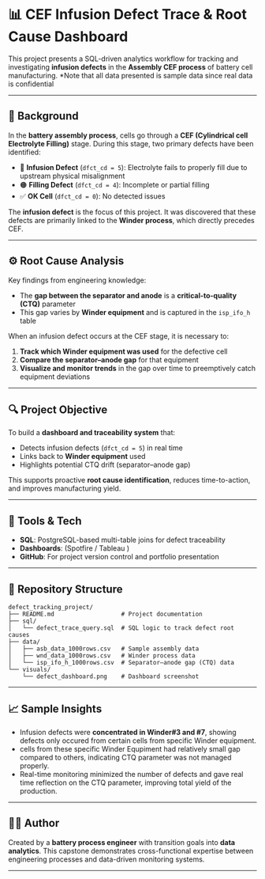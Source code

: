 # 📊 CEF Infusion Defect Trace & Root Cause Dashboard

This project presents a SQL-driven analytics workflow for tracking and investigating **infusion defects** in the **Assembly CEF process** of battery cell manufacturing.
*Note that all data presented is sample data since real data is confidential

---

## 🧪 Background
In the **battery assembly process**, cells go through a **CEF (Cylindrical cell Electrolyte Filling)** stage. During this stage, two primary defects have been identified:

- 🔴 **Infusion Defect** (`dfct_cd = 5`): Electrolyte fails to properly fill due to upstream physical misalignment
- 🟠 **Filling Defect** (`dfct_cd = 4`): Incomplete or partial filling
- ✅ **OK Cell** (`dfct_cd = 0`): No detected issues

The **infusion defect** is the focus of this project. It was discovered that these defects are primarily linked to the **Winder process**, which directly precedes CEF.

---

## ⚙️ Root Cause Analysis
Key findings from engineering knowledge:
- The **gap between the separator and anode** is a **critical-to-quality (CTQ)** parameter
- This gap varies by **Winder equipment** and is captured in the `isp_ifo_h` table

When an infusion defect occurs at the CEF stage, it is necessary to:
1. **Track which Winder equipment was used** for the defective cell
2. **Compare the separator–anode gap** for that equipment
3. **Visualize and monitor trends** in the gap over time to preemptively catch equipment deviations

---

## 🔍 Project Objective
To build a **dashboard and traceability system** that:
- Detects infusion defects (`dfct_cd = 5`) in real time
- Links back to **Winder equipment** used
- Highlights potential CTQ drift (separator–anode gap)

This supports proactive **root cause identification**, reduces time-to-action, and improves manufacturing yield.

---

## 🧰 Tools & Tech
- **SQL**: PostgreSQL-based multi-table joins for defect traceability
- **Dashboards**: (Spotfire / Tableau )
- **GitHub**: For project version control and portfolio presentation

---

## 📂 Repository Structure
```
defect_tracking_project/
├── README.md                   # Project documentation
├── sql/
│   └── defect_trace_query.sql  # SQL logic to track defect root causes
├── data/
│   ├── asb_data_1000rows.csv   # Sample assembly data
│   ├── wnd_data_1000rows.csv   # Winder process data
│   └── isp_ifo_h_1000rows.csv  # Separator–anode gap (CTQ) data
└── visuals/
    └── defect_dashboard.png    # Dashboard screenshot
```

---

## 📈 Sample Insights
- Infusion defects were **concentrated in Winder#3 and #7**, showing defects only occured from certain cells from specific Winder equipment.
- cells from these specific Winder Equpiment had relatively small gap compared to others, indicating CTQ parameter was not managed properly.
- Real-time monitoring minimized the number of defects and gave real time reflection on the CTQ parameter, improving total yield of the production.

---

## 👨‍🔧 Author
Created by a **battery process engineer** with transition goals into **data analytics**. This capstone demonstrates cross-functional expertise between engineering processes and data-driven monitoring systems.

---

